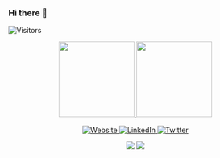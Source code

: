 ### Hi there 👋

<img alt="Visitors" src="https://visitor-badge.laobi.icu/badge?page_id=pabllopf">

<!-- STATS -->
<p align="center">
  <a href="https://github.com/pabllopf">
    <img height="150em" src="https://github-readme-stats.vercel.app/api?username=pabllopf&show_icons=true" />
    <img height="150em" src="https://github-readme-stats.vercel.app/api/top-langs/?username=pabllopf&theme=vue&layout=compact" />
  </a>
</p>


<!-- CONTACT -->
<p align="center">
  <a href="https://www.pabllopf.tk/">
    <img alt="Website" src="https://img.shields.io/badge/Website-pabllopf.tk-blue?style=flat&logo=google-chrome">
  </a>
  <a href="https://www.linkedin.com/in/pablo-perdomo-385a0b18a/">
    <img alt="LinkedIn" src="https://img.shields.io/badge/LinkedIN-pabllopf-blue?style=flat&logo=linkedin">
  </a>
  <a href="https://twitter.com/pabllopf">
    <img alt="Twitter" src="https://img.shields.io/badge/Twitter-pabllopf-blue?style=flat&logo=twitter">
  </a>
</p>

<p align = "center">
  <img src = "https://github-readme-stats.vercel.app/api?username=pabllopf&show_icons=true&theme=radical&line_height=27">
  <img src = "https://github-readme-stats.vercel.app/api/top-langs/?username=pabllopf&hide=css,html&theme=tokyonight">
</p>
